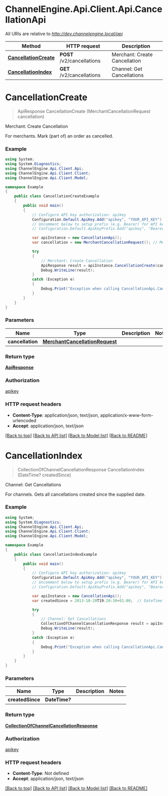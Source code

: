 # ChannelEngine.Api.Client.Api.CancellationApi

All URIs are relative to *http://dev.channelengine.local/api*

Method | HTTP request | Description
------------- | ------------- | -------------
[**CancellationCreate**](CancellationApi.md#cancellationcreate) | **POST** /v2/cancellations | Merchant: Create Cancellation
[**CancellationIndex**](CancellationApi.md#cancellationindex) | **GET** /v2/cancellations | Channel: Get Cancellations


<a name="cancellationcreate"></a>
# **CancellationCreate**
> ApiResponse CancellationCreate (MerchantCancellationRequest cancellation)

Merchant: Create Cancellation

For merchants.    Mark (part of) an order as cancelled.

### Example
```csharp
using System;
using System.Diagnostics;
using ChannelEngine.Api.Client.Api;
using ChannelEngine.Api.Client.Client;
using ChannelEngine.Api.Client.Model;

namespace Example
{
    public class CancellationCreateExample
    {
        public void main()
        {
            // Configure API key authorization: apikey
            Configuration.Default.ApiKey.Add("apikey", "YOUR_API_KEY");
            // Uncomment below to setup prefix (e.g. Bearer) for API key, if needed
            // Configuration.Default.ApiKeyPrefix.Add("apikey", "Bearer");

            var apiInstance = new CancellationApi();
            var cancellation = new MerchantCancellationRequest(); // MerchantCancellationRequest | 

            try
            {
                // Merchant: Create Cancellation
                ApiResponse result = apiInstance.CancellationCreate(cancellation);
                Debug.WriteLine(result);
            }
            catch (Exception e)
            {
                Debug.Print("Exception when calling CancellationApi.CancellationCreate: " + e.Message );
            }
        }
    }
}
```

### Parameters

Name | Type | Description  | Notes
------------- | ------------- | ------------- | -------------
 **cancellation** | [**MerchantCancellationRequest**](MerchantCancellationRequest.md)|  | 

### Return type

[**ApiResponse**](ApiResponse.md)

### Authorization

[apikey](../README.md#apikey)

### HTTP request headers

 - **Content-Type**: application/json, text/json, application/x-www-form-urlencoded
 - **Accept**: application/json, text/json

[[Back to top]](#) [[Back to API list]](../README.md#documentation-for-api-endpoints) [[Back to Model list]](../README.md#documentation-for-models) [[Back to README]](../README.md)

<a name="cancellationindex"></a>
# **CancellationIndex**
> CollectionOfChannelCancellationResponse CancellationIndex (DateTime? createdSince)

Channel: Get Cancellations

For channels.    Gets all cancellations created since the supplied date.

### Example
```csharp
using System;
using System.Diagnostics;
using ChannelEngine.Api.Client.Api;
using ChannelEngine.Api.Client.Client;
using ChannelEngine.Api.Client.Model;

namespace Example
{
    public class CancellationIndexExample
    {
        public void main()
        {
            // Configure API key authorization: apikey
            Configuration.Default.ApiKey.Add("apikey", "YOUR_API_KEY");
            // Uncomment below to setup prefix (e.g. Bearer) for API key, if needed
            // Configuration.Default.ApiKeyPrefix.Add("apikey", "Bearer");

            var apiInstance = new CancellationApi();
            var createdSince = 2013-10-20T19:20:30+01:00;  // DateTime? | 

            try
            {
                // Channel: Get Cancellations
                CollectionOfChannelCancellationResponse result = apiInstance.CancellationIndex(createdSince);
                Debug.WriteLine(result);
            }
            catch (Exception e)
            {
                Debug.Print("Exception when calling CancellationApi.CancellationIndex: " + e.Message );
            }
        }
    }
}
```

### Parameters

Name | Type | Description  | Notes
------------- | ------------- | ------------- | -------------
 **createdSince** | **DateTime?**|  | 

### Return type

[**CollectionOfChannelCancellationResponse**](CollectionOfChannelCancellationResponse.md)

### Authorization

[apikey](../README.md#apikey)

### HTTP request headers

 - **Content-Type**: Not defined
 - **Accept**: application/json, text/json

[[Back to top]](#) [[Back to API list]](../README.md#documentation-for-api-endpoints) [[Back to Model list]](../README.md#documentation-for-models) [[Back to README]](../README.md)

